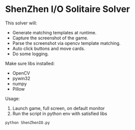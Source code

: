 # ShenZhen I/O Solitaire Solver

This solver will: 
- Generate matching templates at runtime.
- Capture the screenshot of the game.
- Parse the screenshot via opencv template matching.
- Auto click buttons and move cards.
- Do some logging.

Make sure libs installed: 
- OpenCV
- pywin32
- numpy
- Pillow

Usage:
1. Launch game, full screen, on default monitor
2. Run the script in python env with satisfied libs 
```cmd
python ShenZhenIO.py
```
